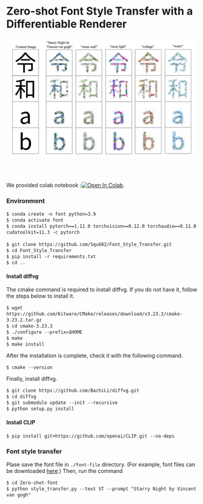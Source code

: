 # Zero-shot Font Style Transfer with a Differentiable Renderer

<img src="images/result_font.png">

<br><br>

We provided colab notebook :[![Open In Colab](https://colab.research.google.com/assets/colab-badge.svg)](https://colab.research.google.com/drive/1vxDVb_JkNGklfDNToWdyNrRy4S4PtKTD?usp=sharing).

### Environment 
```
$ conda create -n font python=3.9
$ conda activate font
$ conda install pytorch==1.11.0 torchvision==0.12.0 torchaudio==0.11.0 cudatoolkit=11.3 -c pytorch

$ git clone https://github.com/Squ602/Font_Style_Transfer.git
$ cd Font_Style_Transfer
$ pip install -r requirements.txt
$ cd ..
```

#### Install diffvg
The cmake command is required to install diffvg. If you do not have it, follow the steps below to install it.
```
$ wget https://github.com/Kitware/CMake/releases/download/v3.23.2/cmake-3.23.2.tar.gz
$ cd cmake-3.23.3
$ ./configure --prefix=$HOME
$ make
$ make install
```
After the installation is complete, check it with the following command.
```
$ cmake --version
```
Finally, install diffvg.
```
$ git clone https://github.com/BachiLi/diffvg.git
$ cd diffvg
$ git submodule update --init --recursive
$ python setup.py install 
```

#### Install CLIP
```                                   
$ pip install git+https://github.com/openai/CLIP.git --no-deps
```

### Font style transfer
Plase save the font file in `./font-file` directory. (For example, font files can be downloaded [here](https://fonts.google.com/).)
Then, run the command
```
$ cd Zero-shot-font
$ python style_transfer.py --text ST --prompt "Starry Night by Vincent van gogh"
```
